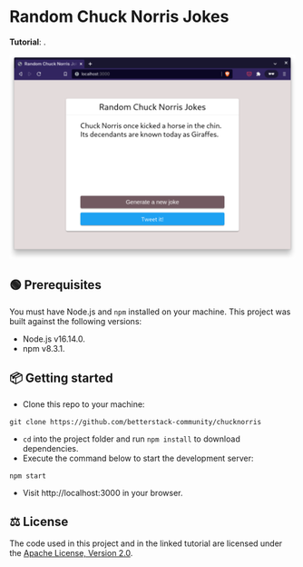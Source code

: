 # Random Chuck Norris Jokes

**Tutorial**: []().

![Screenshot or GIF of the application in action](screenshot.png)

## 🟢 Prerequisites

You must have Node.js and `npm` installed on your machine. This project was
built against the following versions:

- Node.js v16.14.0.
- npm v8.3.1.

## 📦 Getting started

- Clone this repo to your machine:

```shell
git clone https://github.com/betterstack-community/chucknorris
```

- `cd` into the project folder and run `npm install` to download dependencies.
- Execute the command below to start the development server:

```shell
npm start
```

- Visit http://localhost:3000 in your browser.

## ⚖ License

The code used in this project and in the linked tutorial are licensed under the
[Apache License, Version 2.0](LICENSE).

